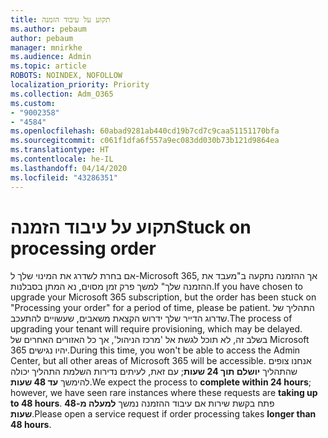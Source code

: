 ```yaml
---
title: תקוע על עיבוד הזמנה
ms.author: pebaum
author: pebaum
manager: mnirkhe
ms.audience: Admin
ms.topic: article
ROBOTS: NOINDEX, NOFOLLOW
localization_priority: Priority
ms.collection: Adm_O365
ms.custom:
- "9002358"
- "4584"
ms.openlocfilehash: 60abad9281ab440cd19b7cd7c9caa51151170bfa
ms.sourcegitcommit: c061f1dfa6f557a9ec083dd030b73b121d9864ea
ms.translationtype: HT
ms.contentlocale: he-IL
ms.lasthandoff: 04/14/2020
ms.locfileid: "43286351"
---
```

# <a name="stuck-on-processing-order"></a><span data-ttu-id="68957-102">תקוע על עיבוד הזמנה</span><span class="sxs-lookup"><span data-stu-id="68957-102">Stuck on processing order</span></span>

<span data-ttu-id="68957-103">אם בחרת לשדרג את המינוי שלך ל-Microsoft 365, אך ההזמנה נתקעה ב"מעבד את ההזמנה שלך" למשך פרק זמן מסוים, נא המתן בסבלנות.</span><span class="sxs-lookup"><span data-stu-id="68957-103">If you have chosen to upgrade your Microsoft 365 subscription, but the order has been stuck on "Processing your order" for a period of time, please be patient.</span></span> <span data-ttu-id="68957-104">התהליך של שדרוג הדייר שלך ידרוש הקצאת משאבים, שעשויים להתעכב.</span><span class="sxs-lookup"><span data-stu-id="68957-104">The process of upgrading your tenant will require provisioning, which may be delayed.</span></span> <span data-ttu-id="68957-105">בשלב זה, לא תוכל לגשת אל 'מרכז הניהול', אך כל האזורים האחרים של Microsoft 365 יהיו נגישים.</span><span class="sxs-lookup"><span data-stu-id="68957-105">During this time, you won't be able to access the Admin Center, but all other areas of Microsoft 365 will be accessible.</span></span> <span data-ttu-id="68957-106">אנחנו צופים שהתהליך **יושלם תוך 24 שעות**; עם זאת, לעיתים נדירות השלמת התהליך יכולה להימשך **עד 48 שעות**.</span><span class="sxs-lookup"><span data-stu-id="68957-106">We expect the process to **complete within 24 hours**; however, we have seen rare instances where these requests are **taking up to 48 hours**.</span></span> <span data-ttu-id="68957-107">פתח בקשת שירות אם עיבוד ההזמנה נמשך **למעלה מ-48 שעות**.</span><span class="sxs-lookup"><span data-stu-id="68957-107">Please open a service request if order processing takes **longer than 48 hours**.</span></span>
